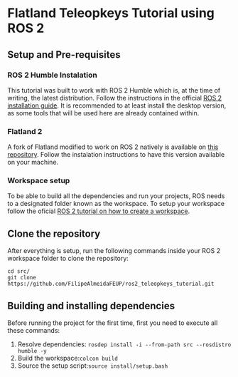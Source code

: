 # Flatland Teleopkeys Tutorial using ROS 2

## Setup and Pre-requisites

### ROS 2 Humble Instalation
This tutorial was built to work with ROS 2 Humble which is, at the time of writing, the latest distribution. Follow the instructions in the official [ROS 2 installation guide](https://docs.ros.org/en/humble/Installation.html). 
It is recommended to at least install the desktop version, as some tools that will be used here are already contained within.

### Flatland 2

A fork of Flatland modified to work on ROS 2 natively is available on [this repository](https://github.com/JoaoCostaIFG/flatland). Follow the instalation instructions to have this version available on your machine.

### Workspace setup

To be able to build all the dependencies and run your projects, ROS needs to a designated folder known as the workspace. To setup your workspace follow the oficial [ROS 2 tutorial on how to create a workspace](https://docs.ros.org/en/humble/Tutorials/Beginner-Client-Libraries/Creating-A-Workspace/Creating-A-Workspace.html).

## Clone the repository

After everything is setup, run the following commands inside your ROS 2 workspace folder to clone the repository:

```
cd src/
git clone https://github.com/FilipeAlmeidaFEUP/ros2_teleopkeys_tutorial.git
```

## Building and installing dependencies

Before running the project for the first time, first you need to execute all these commands:

1. Resolve dependencies: `rosdep install -i --from-path src --rosdistro humble -y`
2. Build the workspace:`colcon build`
3. Source the setup script:`source install/setup.bash`

